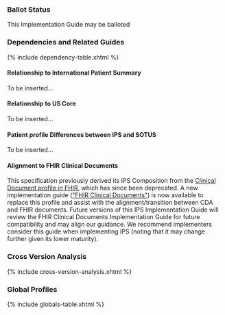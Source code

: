 ### Ballot Status

This Implementation Guide may be balloted

### Dependencies and Related Guides

{% include dependency-table.xhtml %}

#### Relationship to International Patient Summary 

To be inserted...

#### Relationship to US Core

To be inserted...

#### Patient profile Differences between IPS and SOTUS

To be inserted...

#### Alignment to FHIR Clinical Documents

This specification previously derived its IPS Composition from the [Clinical Document profile in FHIR](https://hl7.org/fhir/R4/clinicaldocument.html), which has since been deprecated. A new implementation guide (["FHIR Clinical Documents"](https://hl7.org/fhir/uv/fhir-clinical-document/)) is now available to replace this profile and assist with the alignment/transition between CDA and FHIR documents. Future versions of this IPS Implementation Guide will review the FHIR Clinical Documents Implementation Guide for future compatibility and may align our guidance.  We recommend implementers consider this guide when implementing IPS (noting that it may change further given its lower maturity).

### Cross Version Analysis

{% include cross-version-analysis.xhtml %}

### Global Profiles

{% include globals-table.xhtml %}